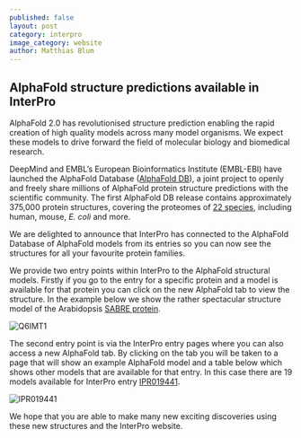 ```yaml
---
published: false
layout: post
category: interpro
image_category: website
author: Matthias Blum
---
```

## AlphaFold structure predictions available in InterPro

AlphaFold 2.0 has revolutionised structure prediction enabling the rapid creation of high quality models across many model organisms. We expect these models to drive forward the field of molecular biology and biomedical research.

DeepMind and EMBL’s European Bioinformatics Institute (EMBL-EBI) have launched the AlphaFold Database ([AlphaFold DB](https://alphafold.ebi.ac.uk)), a joint project to openly and freely share millions of AlphaFold protein structure predictions with the scientific community.  The first AlphaFold DB release contains approximately 375,000 protein structures, covering the proteomes of [22 species](https://alphafold.ebi.ac.uk/download), including human, mouse, _E. coli_ and more.

We are delighted to announce that InterPro has connected to the AlphaFold Database of AlphaFold models from its entries so you can now see the structures for all your favourite protein families.

We provide two entry points within InterPro to the AlphaFold structural models. Firstly if you go to the entry for a specific protein and a model is available for that protein you can click on the new AlphaFold tab to view the structure. In the example below we show the rather spectacular structure model of the Arabidopsis [SABRE protein](https://www.ebi.ac.uk/interpro/protein/reviewed/Q6IMT1/alphafold/).

![Q6IMT1]({{site.baseurl}}/assets/media/images/posts/alphafold-q6imt1.png)

The second entry point is via the InterPro entry pages where you can also access a new AlphaFold tab. By clicking on the tab you will be taken to a page that will show an example AlphaFold model and a table below which shows other models that are available for that entry. In this case there are 19 models available for InterPro entry [IPR019441](https://www.ebi.ac.uk/interpro/entry/InterPro/IPR019441/alphafold/).

![IPR019441]({{site.baseurl}}/assets/media/images/posts/alphafold-ipr019441.png)

We hope that you are able to make many new exciting discoveries using these new structures and the InterPro website.


